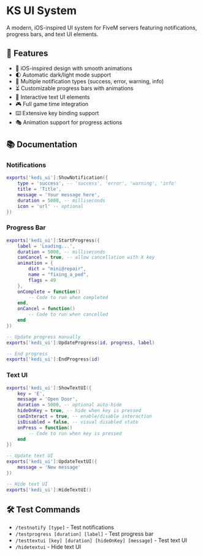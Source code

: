 # KS UI System
A modern, iOS-inspired UI system for FiveM servers featuring notifications, progress bars, and text UI elements.

## 🌟 Features
- 📱 iOS-inspired design with smooth animations
- 🌓 Automatic dark/light mode support
- 🎨 Multiple notification types (success, error, warning, info)
- ⏳ Customizable progress bars with animations
- 💬 Interactive text UI elements
- 🎮 Full game time integration
- ⌨️ Extensive key binding support
- 🎭 Animation support for progress actions

## 📚 Documentation

### Notifications
```lua
exports['kedi_ui']:ShowNotification({
    type = 'success', -- 'success', 'error', 'warning', 'info'
    title = 'Title',
    message = 'Your message here',
    duration = 5000, -- milliseconds
    icon = 'url' -- optional
})
```

### Progress Bar
```lua
exports['kedi_ui']:StartProgress({
    label = 'Loading...',
    duration = 5000, -- milliseconds
    canCancel = true, -- allow cancellation with X key
    animation = {
        dict = "mini@repair",
        name = "fixing_a_ped",
        flags = 49
    },
    onComplete = function()
        -- Code to run when completed
    end,
    onCancel = function()
        -- Code to run when cancelled
    end
})

-- Update progress manually
exports['kedi_ui']:UpdateProgress(id, progress, label)

-- End progress
exports['kedi_ui']:EndProgress(id)
```

### Text UI
```lua
exports['kedi_ui']:ShowTextUI({
    key = 'E',
    message = 'Open Door',
    duration = 5000, -- optional auto-hide
    hideOnKey = true, -- hide when key is pressed
    canInteract = true, -- enable/disable interaction
    isDisabled = false, -- visual disabled state
    onPress = function()
        -- Code to run when key is pressed
    end
})

-- Update text UI
exports['kedi_ui']:UpdateTextUI({
    message = 'New message'
})

-- Hide text UI
exports['kedi_ui']:HideTextUI()
```

## 🛠️ Test Commands
- `/testnotify [type]` - Test notifications
- `/testprogress [duration] [label]` - Test progress bar
- `/testtextui [key] [duration] [hideOnKey] [message]` - Test text UI
- `/hidetextui` - Hide text UI



